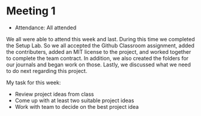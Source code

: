 # Meeting 1

- Attendance: All attended

We all were able to attend this week and last. During this time we completed the Setup Lab. So we all accepted the Github Classroom assignment, added the contributers, added an MIT license to the project, and worked together to complete the team contract. In addition, we also created the folders for our journals and began work on those. Lastly, we discussed what we need to do next regarding this project.

My task for this week:

- Review project ideas from class
- Come up with at least two suitable project ideas
- Work with team to decide on the best project idea
